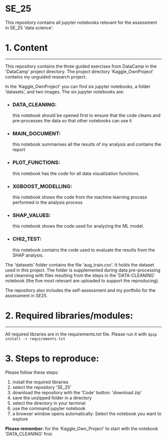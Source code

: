 # **SE_25**

This repository contains all jupyter notebooks relevant for the assessment in SE_25 'data science'.

# 1. Content
***
This repository contains the three guided exercises from DataCamp in the 'DataCamp' project directory. The project directory ‘Kaggle_OwnProject' contains my unguided research project.

In the ‘Kaggle_OwnProject' you can find six jupyter notebooks, a folder ‘datasets’, and two images. The six jupyter notebooks are:
- ### **DATA_CLEANING:** 
  this notebook should be opened first to ensure that the code cleans and pre-processes the data so that other notebooks can use it
- ### **MAIN_DOCUMENT:** 
  this notebook summarises all the results of my analysis and contains the report
- ### **PLOT_FUNCTIONS:**
  this notebook has the code for all data visualization functions.
- ### **XGBOOST_MODELLING:**
  this notebook shows the code from the machine learning process performed in the analysis process
- ### **SHAP_VALUES:** 
  this notebook shows the code used for analyzing the ML model.
- ### **CHI2_TEST:**
  this notebook contains the code used to evaluate the results from the SHAP analysis. 

The 'datasets' folder contains the file 'aug_train.csv'. It holds the dataset used in this project. The folder is supplemented during data pre-processing and cleansing with files resulting from the steps in the 'DATA-CLEANING' notebook (the five most relevant are uploaded to support the reproducing). 

The repository also includes the self-assessment and my portfolio for the assessment in SE25.

# 2. Required libraries/modules:
***
All required libraries are in the requirements.txt file. Please run it with `$pip install -r requirements.txt`

# 3. Steps to reproduce:
Please follow these steps:
1. install the required libraries 
2. select the repository 'SE_25'
3. download the repository with the 'Code' button: 'download zip'
4. save the unzipped folder in a directory
5. select the directory in your terminal
6. use the command jupyter notebook
7. a browser window opens automatically: Select the notebook you want to explore

**Please remember:** for the ‘Kaggle_Own_Project’ to start with the notebook ‘DATA_CLEANING’ first. 
